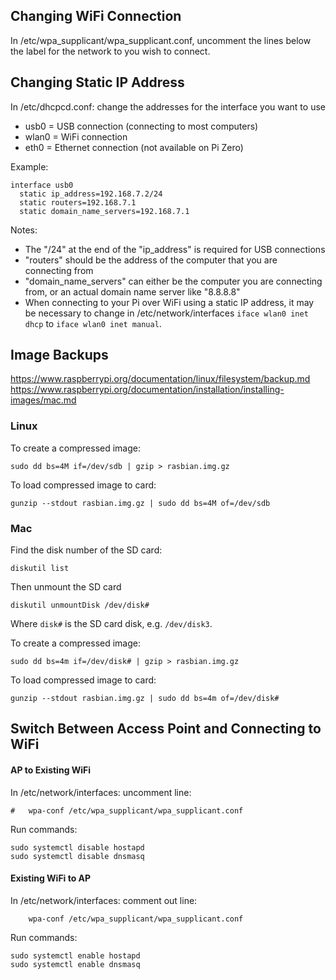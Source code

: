 Changing WiFi Connection
------
In /etc/wpa_supplicant/wpa_supplicant.conf, 
  uncomment the lines below the label for the network to you wish to connect.


Changing Static IP Address
------
In /etc/dhcpcd.conf:
  change the addresses for the interface you want to use
  * usb0  = USB connection (connecting to most computers)
  * wlan0 = WiFi connection
  * eth0  = Ethernet connection (not available on Pi Zero)
  
  Example:
```
interface usb0
  static ip_address=192.168.7.2/24
  static routers=192.168.7.1
  static domain_name_servers=192.168.7.1
```

  Notes:
  * The "/24" at the end of the "ip_address" is required for USB connections
  * "routers" should be the address of the computer that you are connecting from
  * "domain_name_servers" can either be the computer you are connecting from, or an actual domain name server like "8.8.8.8"
  * When connecting to your Pi over WiFi using a static IP address, it may be necessary to change in /etc/network/interfaces `iface wlan0 inet dhcp` to `iface wlan0 inet manual`.


Image Backups
------
https://www.raspberrypi.org/documentation/linux/filesystem/backup.md
https://www.raspberrypi.org/documentation/installation/installing-images/mac.md

### Linux
To create a compressed image:
```
sudo dd bs=4M if=/dev/sdb | gzip > rasbian.img.gz
```

To load compressed image to card:
```
gunzip --stdout rasbian.img.gz | sudo dd bs=4M of=/dev/sdb
```

### Mac
Find the disk number of the SD card:
```
diskutil list
```

Then unmount the SD card
```
diskutil unmountDisk /dev/disk#
```
Where `disk#` is the SD card disk, e.g. `/dev/disk3`.

To create a compressed image:
```
sudo dd bs=4m if=/dev/disk# | gzip > rasbian.img.gz
```

To load compressed image to card:
```
gunzip --stdout rasbian.img.gz | sudo dd bs=4m of=/dev/disk#
```


Switch Between Access Point and Connecting to WiFi
------
#### AP to Existing WiFi
In /etc/network/interfaces:
  uncomment line:
```
#   wpa-conf /etc/wpa_supplicant/wpa_supplicant.conf
```
  
Run commands:
```
sudo systemctl disable hostapd
sudo systemctl disable dnsmasq
```
  
#### Existing WiFi to AP
In /etc/network/interfaces:
  comment out line:
```
    wpa-conf /etc/wpa_supplicant/wpa_supplicant.conf
```
  
Run commands:
```
sudo systemctl enable hostapd
sudo systemctl enable dnsmasq
```
